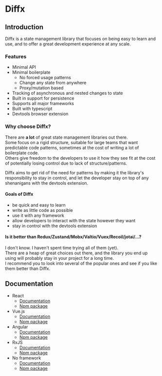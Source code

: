 # Diffx

## Introduction

Diffx is a state management library that focuses on being easy to learn and use, and to offer a great development
experience at any scale.

### Features

* Minimal API
* Minimal boilerplate
    * No forced usage patterns
    * Change any state from anywhere
    * Proxy/mutation based
* Tracking of asynchronous and nested changes to state
* Built in support for persistence
* Supports all major frameworks
* Built with typescript
* Devtools browser extension

### Why choose Diffx?

There are **a lot** of great state management libraries out there.  
Some focus on a rigid structure, suitable for large teams that want predictable code patterns, sometimes at the cost of
writing a lot of boilerplate code.  
Others give freedom to the developers to use it how they see fit at the cost of potentially losing control due to lack
of structure/patterns.

Diffx aims to get rid of the need for patterns by making it the library's responsibility to stay in control, and
let the developer stay on top of any shenanigans with the devtools extension.

#### Goals of Diffx

* be quick and easy to learn
* write as little code as possible
* use it with any framework
* allow developers to interact with the state however they want
* stay in control with the devtools extension

#### Is it better than Redux/Zustand/Mobx/Valtio/Vuex/Recoil/jotai/...?

I don't know. I haven't spent time trying all of them (yet).  
There are a heap of great choices out there, and the library you end up using will probably stay in your project for
a long time.  
I recommend you to look into several of the popular ones and see if you like them better than Diffx.

## Documentation

* React
    * [Documentation](https://github.com/jbjorge/diffx/tree/master/react)
    * [Npm package](https://npmjs.org/package/@diffx/react)
* Vue.js
    * [Documentation](https://github.com/jbjorge/diffx/tree/master/vue)
    * [Npm package](https://npmjs.org/package/@diffx/vue)
* Angular
    * [Documentation](https://github.com/jbjorge/diffx/tree/master/angular)
    * [Npm package](https://npmjs.org/package/@diffx/angular)
* RxJS
    * [Documentation](https://github.com/jbjorge/diffx/tree/master/rxjs)
    * [Npm package](https://npmjs.org/package/@diffx/rxjs)
* No framework
    * [Documentation](https://github.com/jbjorge/diffx/tree/master/core)
    * [Npm package](https://npmjs.org/package/@diffx/core)
